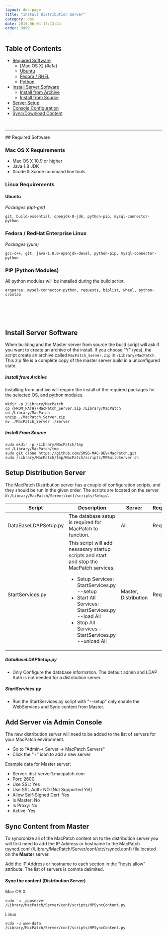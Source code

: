 ```yaml
---
layout: doc-page
title: "Install Distribution Server"
category: doc
date: 2015-06-04 17:13:24
order: 9999
---
```


## Table of Contents

* [Required Software](#a1)
	* [Mac OS X] (#a1a)	
	* [Ubuntu](#a1b)
	* [Fedora / RHEL](#a1c)
	* [Python](#a1d)
* [Install Server Software](#a2) 
	* [Install from Archive](#a2a)	
	* [Install from Source](#a2b)	
* [Server Setup](#a3)
* [Console Configuration ](#a4)
* [Sync/Download Content](#a5)

<br>
<hr>
<a name='a1'></a>
## Required Software

<a name='a1a'></a>
### Mac OS X Requirements

* Mac OS X 10.9 or higher
* Java 1.8 JDK
* Xcode & Xcode command line tools

### Linux Requirements

<a name='a1b'></a>
#### Ubuntu 

*Packages (apt-get)*

	git, build-essential, openjdk-8-jdk, python-pip, mysql-connector-python
	
<a name='a1c'></a>	
### Fedora / RedHat Enterprise Linux 

*Packages (yum)*

	gcc-c++, git, java-1.8.0-openjdk-devel, python-pip, mysql-connector-python

<a name='a1d'></a>	
### PIP (Python Modules) 
All python modules will be installed during the build script.

	argparse, mysql-connector-python, requests, biplist, wheel, python-crontab

# &nbsp; 
<a name='a2'></a>		
## Install Server Software

When building and the Master server from source the build script will ask if you want to create an archive of the install. If you choose "Y" (yes), the script create an archive called `MacPatch_Server.zip` in `/Library/MacPatch`. This zip file is a complete copy of the master server build in a unconfigured state.

<a name='a2a'></a>	
##### Install from Archive

Installing from archive will require the install of the required packages for the selected OS, and python modules.

	mkdir -p /Library/MacPatch
	cp {FROM_PATH}/MacPatch_Server.zip /Library/MacPatch
	cd /Library/MacPatch
	unzip ./MacPatch_Server.zip
	mv ./MacPatch_Server ./Server

<a name='a2b'></a>		
##### Install From Source
	
	sudo mkdir -p /Library/MacPatch/tmp
	cd /Library/MacPatch/tmp
	sudo git clone https://github.com/SMSG-MAC-DEV/MacPatch.git
	sudo /Library/MacPatch/tmp/MacPatch/scripts/MPBuildServer.sh

<a name='a3'></a>
## Setup Distribution Server 
The MacPatch Distribution server has a couple of configuration scripts, and they should be run in the given order. The scripts are located on the server in `/Library/MacPatch/Server/conf/scripts/Setup/`.

Script	| Description | Server | Required
---|---|---|---
DataBaseLDAPSetup.py | The database setup is required for MacPatch to function. | All | Required
StartServices.py | This script will add nessasary startup scripts and start and stop the MacPatch services.<ul><li>Setup Services: StartServices.py --setup</li><li>Start All Services: StartServices.py --load All</li><li>Stop All Services - StartServices.py --unload All</li></lu> | Master, Distribution | Required

##### DataBaseLDAPSetup.py
* Only Configure the database information. The default admin and LDAP Auth is not needed for a distribution server. 

##### StartServices.py
* Run the StartServices.py script with "--setup" only enable the WebServices and Sync content from Master.

<a name='a4'></a>
## Add Server via Admin Console
The new distribution server will need to be added to the list of servers for your MacPatch environment.

* Go to "Admin-> Server -> MacPatch Servers"
* Click the "+" icon to add a new server

Example data for Master server:

* Server: dist-server1.macpatch.com
* Port: 2600
* Use SSL: Yes
* Use SSL Auth: NO (Not Supported Yet)
* Allow Self-Signed Cert: Yes
* Is Master: No
* Is Proxy: No
* Active: Yes 

<a name='a5'></a>
## Sync Content from Master
To syncronize all of the MacPatch content on to the distribution server you will first need to add the IP Address or hostname to the MacPatch rsyncd.conf (/Library/MacPatch/Server/conf/etc/rsyncd.conf) file located on the **Master** server. 

Add the IP Address or hostname to each section in the "hosts allow" attribute. The list of servers is comma delimited.

#### Sync the content (Distribution Server)
Mac OS X

	sudo -u _appserver /Library/MacPatch/Server/conf/scripts/MPSyncContent.py

Linux

	sudo -u www-data /Library/MacPatch/Server/conf/scripts/MPSyncContent.py